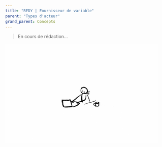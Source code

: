 ```yaml
---
title: "REDY | Fournisseur de variable"
parent: "Types d'acteur"
grand_parent: Concepts
---
```



> En cours de rédaction...

![SynApps](../../assets/under-progress.gif)
